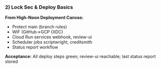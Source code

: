 ### 2) Lock Sec & Deploy Basics

**From High-Noon Deployment Canvas:**

- Protect main (branch rules)
- WIF (GitHub→GCP OIDC)
- Cloud Run services webhook, review-ui
- Scheduler jobs scriptwright, creditsmith
- Status report workflow

**Acceptance:** All deploy steps green; review-ui reachable; last status report stored
